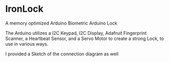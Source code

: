 # IronLock
A memory optimized Arduino Biometric Arduino Lock

The Arduino utilizes a I2C Keypad, I2C Display, Adafruit Fingerprint Scanner, a Heartbeat Sensor, and a Servo Motor to create a strong Lock,
to use in various ways.

I provided a Sketch of the connection diagram as well
